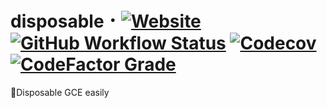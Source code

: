 # disposable ･ [![Website](https://img.shields.io/website?down_message=down&label=disposable.anoriqq.com&style=flat-square&up_message=up&url=https%3A%2F%2Fdisposable.anoriqq.com)](https://disposable.anoriqq.com) [![GitHub Workflow Status](https://img.shields.io/github/workflow/status/anoriqq/disposable/CI?label=CI&style=flat-square)](https://github.com/anoriqq/disposable/actions) [![Codecov](https://img.shields.io/codecov/c/github/anoriqq/disposable?logo=a&style=flat-square)](https://codecov.io/gh/anoriqq/disposable) [![CodeFactor Grade](https://img.shields.io/codefactor/grade/github/anoriqq/disposable?style=flat-square)](https://www.codefactor.io/repository/github/anoriqq/disposable)

📎Disposable GCE easily
